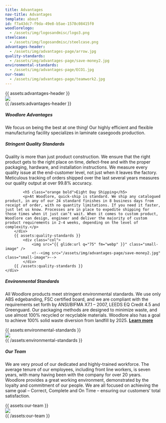 ```yaml
---
title: Advantages
nav-title: Advantages
template: about
id: f7a43dc7-f9da-49e8-b5ae-1578c08415f0
woodlorelogo:
  - /assets/img/logosandmisc/logo3.png
steelcase:
  - /assets/img/logosandmisc/steelcase.png
advantages-header:
  - /assets/img/advantages-page/arrow.jpg
quality-standards:
  - /assets/img/advantages-page/save-money2.jpg
environmental-standards:
  - /assets/img/advantages-page/ECO1.jpg
our-team:
  - /assets/img/advantages-page/teamwork2.jpg
---
```

<div class="block">
    <div class="row">
        {{ assets:advantages-header }}
            <div class="col">
                <img src="{{ glide:url q="75" fm="webp" }}" class="large-image" />
                <!--<img src="/assets/img/advantages-page/arrow.jpg" class="large-image">-->
            </div>
        {{ /assets:advantages-header }}
    </div>
</div>
<div class="block">
    <h5 class="orange bold">Woodlore Advantages</h5>
    <p>We focus on being the best at one thing! Our highly efficient and flexible manufacturing facility specializes in laminate casegoods production.</p>
</div>
<div class="block">
    <div class="row aligner">
        <div class="col">
            <h5 class="orange bold">Stringent Quality Standards</h5>
            <p>Quality is more than just product construction. We ensure that the right product gets to the right place on time, defect-free and with the proper packaging, hardware, and installation instructions. We measure every quality issue at the end-customer level, not just when it leaves the factory. Meticulous tracking of orders shipped over the last several years measures our quality output at over 99.8% accuracy.</p>

            <h5 class="orange bold">Eight Day Shipping</h5>
            <p>At Woodlore, quick-ship is standard. We ship any catalogued product, in any of our 24 standard finishes in 8 business days from receipt of order, with no quantity limitations. If you need it faster, just let us know. Processes are in place to expedite shipping for those times when it just can’t wait. When it comes to custom product, Woodlore can design, engineer and deliver the majority of custom product requirements in 2-4 weeks, depending on the level of complexity.</p>
        </div>
        {{ assets:quality-standards }}
            <div class="col">
                <img src="{{ glide:url q="75" fm="webp" }}" class="small-image" />
                <!--<img src="/assets/img/advantages-page/save-money2.jpg" class="small-image">-->
            </div>
        {{ /assets:quality-standards }}
    </div>
</div>
<div class="block">
    <div class="row aligner">
        <div class="col">
            <h5 class="orange bold">Environmental Standards</h5>
            <p>All Woodlore products meet stringent environmental standards. We use only ABS edgebanding, FSC certified board, and we are compliant with the requirements set forth by ANSI/BIFMA X7.1 – 2007, LEEDS EQ Credit 4.5 and Greenguard. Our packaging methods are designed to minimize waste, and use almost 100% recycled or recyclable materials. Woodlore also has a goal to achieve 100% solid waste diversion from landfill by 2025. <a href="/about/sustainability"><strong class="dgreen bold">Learn more</strong></a></p>
        </div>
        {{ assets:environmental-standards }}
            <div class="col">
                <img src="{{ glide:url q="75" fm="webp" }}" class="small-image" />
                <!--<img src="/assets/img/advantages-page/ECO1.jpg" class="small-image">-->
            </div>
        {{ /assets:environmental-standards }}
    </div>
</div>
<div class="block">
    <div class="row aligner">
        <div class="col">
            <h5 class="orange bold">Our Team</h5>
            <p>We are very proud of our dedicated and highly-trained workforce. The average tenure of our employees, including front line workers, is seven years, with many having been with the company for over 20 years. Woodlore provides a great working environment, demonstrated by the loyalty and commitment of our people. We are all focused on achieving the same goal – Correct, Complete and On Time – ensuring our customers’ total satisfaction.</p>
        </div>
        {{ assets:our-team }}
            <div class="col">
                <img src="{{ glide:url q="75" fm="webp" }}" class="small-image" />
                <!--<img src="/assets/img/advantages-page/teamwork2.jpg" class="small-image">-->
            </div>
        {{ /assets:our-team }}
    </div>
</div>
